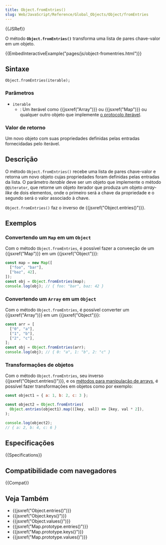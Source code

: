```yaml
---
title: Object.fromEntries()
slug: Web/JavaScript/Reference/Global_Objects/Object/fromEntries
---
```


{{JSRef}}

O método **`Object.fromEntries()`** transforma uma lista de pares chave-valor em um objeto.

{{EmbedInteractiveExample("pages/js/object-fromentries.html")}}

## Sintaxe

```
Object.fromEntries(iterable);
```

### Parâmetros

- `iterable`
  - : Um iterável como {{jsxref("Array")}} ou {{jsxref("Map")}} ou qualquer outro objeto que implemente [o protocolo iterável](/pt-BR/docs/Web/JavaScript/Reference/Iteration_protocols#The_iterable_protocol).

### Valor de retorno

Um novo objeto com suas propriedades definidas pelas entradas fornecidadas pelo iterável.

## Descrição

O método `Object.fromEntries()` recebe uma lista de pares chave-valor e retorna um novo objeto cujas propriedades foram definidas pelas entradas da lista. O parâmetro _iterable_ deve ser um objeto que implemente o método `@@iterator`, que retorne um objeto iterador que produza um objeto _array-like_ de dois elementos, onde o primeiro será a chave da propriedade e o segundo será o valor associado à chave.

`Object.fromEntries()` faz o inverso de {{jsxref("Object.entries()")}}.

## Exemplos

### Convertendo um `Map` em um `Object`

Com o método `Object.fromEntries`, é possível fazer a conveeção de um {{jsxref("Map")}} em um {{jsxref("Object")}}:

```js
const map = new Map([
  ["foo", "bar"],
  ["baz", 42],
]);
const obj = Object.fromEntries(map);
console.log(obj); // { foo: "bar", baz: 42 }
```

### Convertendo um `Array` em um `Object`

Com o método `Object.fromEntries`, é possível converter um {{jsxref("Array")}} em um {{jsxref("Object")}}:

```js
const arr = [
  ["0", "a"],
  ["1", "b"],
  ["2", "c"],
];
const obj = Object.fromEntries(arr);
console.log(obj); // { 0: "a", 1: "b", 2: "c" }
```

### Transformações de objetos

Com o método `Object.fromEntries`, seu inverso {{jsxref("Object.entries()")}}, e os [métodos para manipulação de arrays](/pt-BR/docs/Web/JavaScript/Reference/Global_Objects/Array#Methods_2), é possível fazer transformações em objetos como por exemplo:

```js
const object1 = { a: 1, b: 2, c: 3 };

const object2 = Object.fromEntries(
  Object.entries(object1).map(([key, val]) => [key, val * 2]),
);

console.log(object2);
// { a: 2, b: 4, c: 6 }
```

## Especificações

{{Specifications}}

## Compatibilidade com navegadores

{{Compat}}

## Veja Também

- {{jsxref("Object.entries()")}}
- {{jsxref("Object.keys()")}}
- {{jsxref("Object.values()")}}
- {{jsxref("Map.prototype.entries()")}}
- {{jsxref("Map.prototype.keys()")}}
- {{jsxref("Map.prototype.values()")}}
